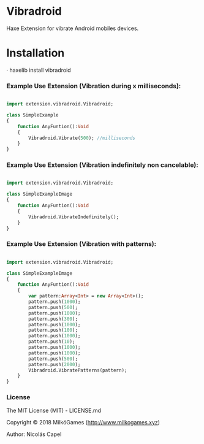 # Vibradroid
Haxe Extension for vibrate Android mobiles devices.

# Installation

· haxelib install vibradroid

### Example Use Extension (Vibration during x milliseconds):

```haxe

import extension.vibradroid.Vibradroid;

class SimpleExample
{
    function AnyFuntion():Void
    {
        Vibradroid.Vibrate(500); //milliseconds
    }
}
```

### Example Use Extension (Vibration indefinitely non cancelable):

```haxe

import extension.vibradroid.Vibradroid;

class SimpleExampleImage
{
    function AnyFuntion():Void
    {
        Vibradroid.VibrateIndefinitely();
    }
}

```

### Example Use Extension (Vibration with patterns):

```haxe

import extension.vibradroid.Vibradroid;

class SimpleExampleImage
{
    function AnyFuntion():Void
    {
        var pattern:Array<Int> = new Array<Int>();
        pattern.push(1000);
        pattern.push(500);
        pattern.push(1000);
        pattern.push(300);
        pattern.push(1000);
        pattern.push(100);
        pattern.push(1000);
        pattern.push(10);
        pattern.push(1000);
        pattern.push(1000);
        pattern.push(500);
        pattern.push(2000);
        Vibradroid.VibratePatterns(pattern);
    }
}

```

### License

The MIT License (MIT) - LICENSE.md

Copyright © 2018 MilköGames (http://www.milkogames.xyz)

Author: Nicolás Capel
